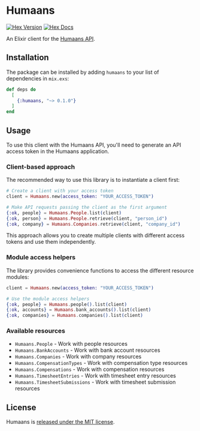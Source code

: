 # Humaans

[![Hex Version](https://img.shields.io/hexpm/v/humaans.svg)](https://hex.pm/packages/humaans) [![Hex Docs](https://img.shields.io/badge/docs-hexpm-blue.svg)](https://hexdocs.pm/humaans/)

An Elixir client for the [Humaans API][humaans-api-docs].

## Installation

The package can be installed by adding `humaans` to your list of dependencies in
`mix.exs`:

```elixir
def deps do
  [
    {:humaans, "~> 0.1.0"}
  ]
end
```

## Usage

To use this client with the Humaans API, you'll need to generate an API access token in the Humaans application.

### Client-based approach

The recommended way to use this library is to instantiate a client first:

```elixir
# Create a client with your access token
client = Humaans.new(access_token: "YOUR_ACCESS_TOKEN")

# Make API requests passing the client as the first argument
{:ok, people} = Humaans.People.list(client)
{:ok, person} = Humaans.People.retrieve(client, "person_id")
{:ok, company} = Humaans.Companies.retrieve(client, "company_id")
```

This approach allows you to create multiple clients with different access tokens and use them independently.

### Module access helpers

The library provides convenience functions to access the different resource modules:

```elixir
client = Humaans.new(access_token: "YOUR_ACCESS_TOKEN")

# Use the module access helpers
{:ok, people} = Humaans.people().list(client)
{:ok, accounts} = Humaans.bank_accounts().list(client)
{:ok, companies} = Humaans.companies().list(client)
```

### Available resources

- `Humaans.People` - Work with people resources
- `Humaans.BankAccounts` - Work with bank account resources
- `Humaans.Companies` - Work with company resources
- `Humaans.CompensationTypes` - Work with compensation type resources
- `Humaans.Compensations` - Work with compensation resources
- `Humaans.TimesheetEntries` - Work with timesheet entry resources
- `Humaans.TimesheetSubmissions` - Work with timesheet submission resources

## License

Humaans is [released under the MIT license](LICENSE).

[humaans-api-docs]: https://docs.humaans.io/api/

